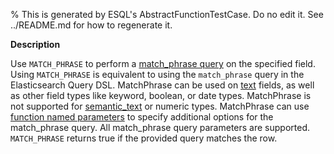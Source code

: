 % This is generated by ESQL's AbstractFunctionTestCase. Do no edit it. See ../README.md for how to regenerate it.

**Description**

Use `MATCH_PHRASE` to perform a [match_phrase query](/reference/query-languages/query-dsl/query-dsl-match-query.md#query-dsl-match-query-phrase) on the specified field. Using `MATCH_PHRASE` is equivalent to using the `match_phrase` query in the Elasticsearch Query DSL.  MatchPhrase can be used on [text](/reference/elasticsearch/mapping-reference/text.md) fields, as well as other field types like keyword, boolean, or date types. MatchPhrase is not supported for [semantic_text](/reference/elasticsearch/mapping-reference/semantic-text.md) or numeric types.  MatchPhrase can use [function named parameters](/reference/query-languages/esql/esql-syntax.md#esql-function-named-params) to specify additional options for the match_phrase query. All match_phrase query parameters are supported.  `MATCH_PHRASE` returns true if the provided query matches the row.

